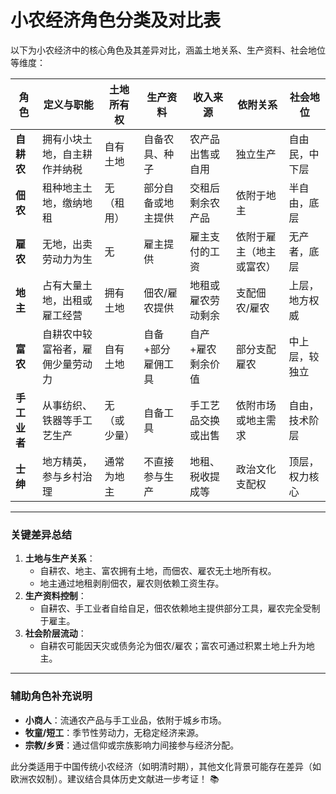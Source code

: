 # **小农经济角色分类及对比表**

以下为小农经济中的核心角色及其差异对比，涵盖土地关系、生产资料、社会地位等维度：

| ‌**角色**‌     | ‌**定义与职能**‌                   | ‌**土地所有权**‌ | ‌**生产资料**‌       | ‌**收入来源**‌       | ‌**依附关系**‌             | ‌**社会地位**‌   |
| ------------ | -------------------------------- | -------------- | ------------------ | ------------------ | ------------------------ | -------------- |
| ‌**自耕农**‌   | 拥有小块土地，自主耕作并纳税     | 自有土地       | 自备农具、种子     | 农产品出售或自用   | 独立生产                 | 自由民，中下层 |
| ‌**佃农**‌     | 租种地主土地，缴纳地租           | 无（租用）     | 部分自备或地主提供 | 交租后剩余农产品   | 依附于地主               | 半自由，底层   |
| ‌**雇农**‌     | 无地，出卖劳动力为生             | 无             | 雇主提供           | 雇主支付的工资     | 依附于雇主（地主或富农） | 无产者，底层   |
| ‌**地主**‌     | 占有大量土地，出租或雇工经营     | 拥有土地       | 佃农/雇农提供      | 地租或雇农劳动剩余 | 支配佃农/雇农            | 上层，地方权威 |
| ‌**富农**‌     | 自耕农中较富裕者，雇佣少量劳动力 | 自有土地       | 自备+部分雇佣工具  | 自产+雇农剩余价值  | 部分支配雇农             | 中上层，较独立 |
| ‌**手工业者**‌ | 从事纺织、铁器等手工艺生产       | 无（或少量）   | 自备工具           | 手工艺品交换或出售 | 依附市场或地主需求       | 自由，技术阶层 |
| ‌**士绅**‌     | 地方精英，参与乡村治理           | 通常为地主     | 不直接参与生产     | 地租、税收提成等   | 政治文化支配权           | 顶层，权力核心 |

------

### ‌**关键差异总结**‌

1. ‌**土地与生产关系**‌：
   - 自耕农、地主、富农拥有土地，而佃农、雇农无土地所有权。
   - 地主通过地租剥削佃农，雇农则依赖工资生存。
2. ‌**生产资料控制**‌：
   - 自耕农、手工业者自给自足，佃农依赖地主提供部分工具，雇农完全受制于雇主。
3. ‌**社会阶层流动**‌：
   - 自耕农可能因天灾或债务沦为佃农/雇农；富农可通过积累土地上升为地主。

------

### ‌**辅助角色补充说明**‌

- ‌**小商人**‌：流通农产品与手工业品，依附于城乡市场。
- ‌**牧童/短工**‌：季节性劳动力，无稳定经济来源。
- ‌**宗教/乡贤**‌：通过信仰或宗族影响力间接参与经济分配。

此分类适用于中国传统小农经济（如明清时期），其他文化背景可能存在差异（如欧洲农奴制）。建议结合具体历史文献进一步考证！ 📚